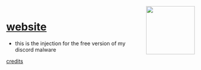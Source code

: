 
<img src="https://i.imgur.com/mnMYF8Y.jpg" align="right" width="130" height="130" />

# [website](https://stenko.xyz)
- this is the injection for the free version of my discord malware

 [credits](https://github.com/Stanley-GF)
